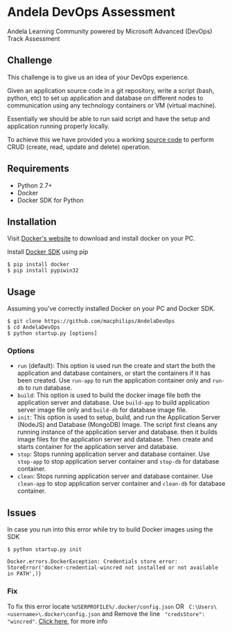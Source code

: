 # Andela DevOps Assessment
Andela Learning Community powered by Microsoft Advanced (DevOps) Track Assessment

## Challenge

This challenge is to give us an idea of your DevOps experience.

Given an application source code in a git repository, write a script (bash, python, etc) to set up application and database on different nodes to communication using any technology containers or VM (virtual machine).

Essentially we should be able to run said script and have the setup and application running properly locally.

To achieve this we have provided you a working [source code](https://github.com/macphilips/UserManager) to perform CRUD (create, read, update and delete) operation.
## Requirements
* Python 2.7+
* Docker
* Docker SDK for Python

## Installation
Visit [Docker's website](https://docs.docker.com/engine/installation/) to download and install docker on your PC.

Install [Docker SDK](https://github.com/docker/docker-py) using pip
```
$ pip install docker
$ pip install pypiwin32
```

## Usage
Assuming you've correctly installed Docker on your PC and Docker SDK.

```
$ git clone https://github.com/macphilips/AndelaDevOps
$ cd AndelaDevOps
$ python startup.py [options]
```
### Options
* ``run`` (default): This option is used run the create and start the both the application and database containers, or start the containers if it has been created. Use ``run-app`` to run the application container only and ``run-db`` to run database.
* ``build``: This option is used to build the docker image file both the application server and database. Use ``build-app`` to build application server image file only and ``build-db`` for database image file.
* ``init``: This option is used to setup, build, and run the Application Server (NodeJS) and Database (MongoDB) Image. The script first cleans any running instance of the application server and database. then it builds image files for the application server and database. Then create and starts container for the application server and database.
* ``stop``: Stops running application server and database container. Use ``stop-app`` to stop application server container and ``stop-db`` for database container.
* ``clean``: Stops running application server and database container. Use ``clean-app`` to stop application server container and ``clean-db`` for database container.


## Issues
In case you run into this error while try to build Docker images using the SDK

````
$ python startup.py init

Docker.errors.DockerException: Credentials store error: StoreError('docker-credential-wincred not installed or not available in PATH',)}
````
### Fix

To fix this error locate ``%USERPROFILE%/.docker/config.json`` OR `` C:\Users\<username>\.docker\config.json`` and Remove the line `` "credsStore": "wincred"``. [Click here](https://github.com/docker/docker-credential-helpers/issues/24), for more info
